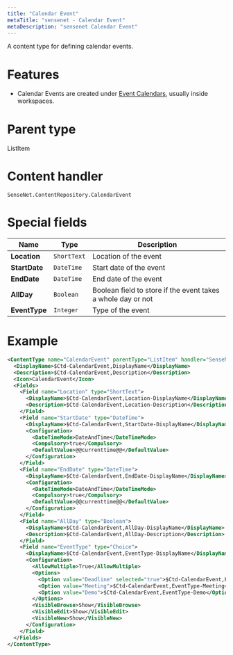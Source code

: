 ```yaml
---
title: "Calendar Event"
metaTitle: "sensenet - Calendar Event"
metaDescription: "sensenet Calendar Event"
---
```


A content type for defining calendar events.

# Features

- Calendar Events are created under [Event Calendars](/concepts/content-types/20-event-calendar), usually inside workspaces.

# Parent type

ListItem

# Content handler

`SenseNet.ContentRepository.CalendarEvent`

# Special fields

| Name          | Type        | Description                                                  |
| ------------- | ----------- | ------------------------------------------------------------ |
| **Location**  | `ShortText` | Location of the event                                        |
| **StartDate** | `DateTime`  | Start date of the event                                      |
| **EndDate**   | `DateTime`  | End date of the event                                        |
| **AllDay**    | `Boolean`   | Boolean field to store if the event takes a whole day or not |
| **EventType** | `Integer`   | Type of the event                                            |

# Example

```xml
<ContentType name="CalendarEvent" parentType="ListItem" handler="SenseNet.ContentRepository.CalendarEvent" xmlns="http://schemas.sensenet.com/SenseNet/ContentRepository/ContentTypeDefinition">
  <DisplayName>$Ctd-CalendarEvent,DisplayName</DisplayName>
  <Description>$Ctd-CalendarEvent,Description</Description>
  <Icon>CalendarEvent</Icon>
  <Fields>
    <Field name="Location" type="ShortText">
      <DisplayName>$Ctd-CalendarEvent,Location-DisplayName</DisplayName>
      <Description>$Ctd-CalendarEvent,Location-Description</Description>
    </Field>
    <Field name="StartDate" type="DateTime">
      <DisplayName>$Ctd-CalendarEvent,StartDate-DisplayName</DisplayName>
      <Configuration>
        <DateTimeMode>DateAndTime</DateTimeMode>
        <Compulsory>true</Compulsory>
        <DefaultValue>@@currenttime@@</DefaultValue>
      </Configuration>
    </Field>
    <Field name="EndDate" type="DateTime">
      <DisplayName>$Ctd-CalendarEvent,EndDate-DisplayName</DisplayName>
      <Configuration>
        <DateTimeMode>DateAndTime</DateTimeMode>
        <Compulsory>true</Compulsory>
        <DefaultValue>@@currenttime@@</DefaultValue>
      </Configuration>
    </Field>
    <Field name="AllDay" type="Boolean">
      <DisplayName>$Ctd-CalendarEvent,AllDay-DisplayName</DisplayName>
      <Description>$Ctd-CalendarEvent,AllDay-Description</Description>
    </Field>
    <Field name="EventType" type="Choice">
      <DisplayName>$Ctd-CalendarEvent,EventType-DisplayName</DisplayName>
      <Configuration>
        <AllowMultiple>True</AllowMultiple>
        <Options>
          <Option value="Deadline" selected="true">$Ctd-CalendarEvent,EventType-Deadline</Option>
          <Option value="Meeting">$Ctd-CalendarEvent,EventType-Meeting</Option>
          <Option value="Demo">$Ctd-CalendarEvent,EventType-Demo</Option>
        </Options>
        <VisibleBrowse>Show</VisibleBrowse>
        <VisibleEdit>Show</VisibleEdit>
        <VisibleNew>Show</VisibleNew>
      </Configuration>
    </Field>
  </Fields>
</ContentType>
```
